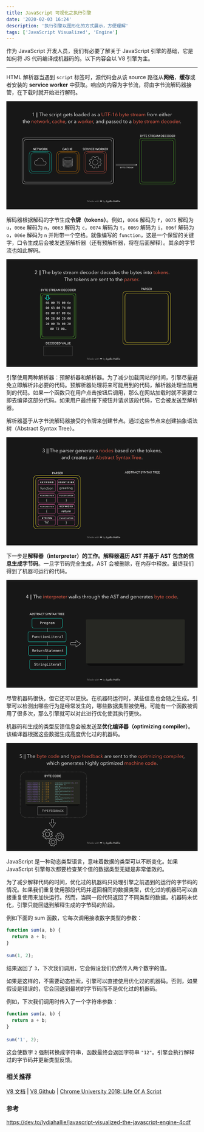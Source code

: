 ```yaml
---
title: JavaScript 可视化之执行引擎
date: '2020-02-03 16:24'
description: '执行引擎以图形化的方式展示，方便理解'
tags: ['JavaScript Visualized', 'Engine']
---
```


作为 JavaScript 开发人员，我们有必要了解关于 JavaScript 引擎的基础，它是如何将 JS 代码编译成机器码的。以下内容会以 V8 引擎为主。

---

HTML 解析器当遇到 `script` 标签时，源代码会从该 source 路径从**网络**，**缓存**或者安装的 **service worker** 中获取。响应的内容为字节流，将由字节流解码器接管，在下载时就开始进行解码。

![byte stream decoder](decoder.gif)

解码器根据解码的字节生成**令牌（tokens）**。例如，`0066` 解码为 `f`，`0075` 解码为 `u`，`006e` 解码为 `n`，`0063` 解码为 `c`，`0074` 解码为 `t`，`0069` 解码为 `i`，`006f` 解码为 `o`，`006e` 解码为 `n` 并附带一个空格。就像编写的 `function`，这是一个保留的关键字，口令生成后会被发送至解析器（还有预解析器，将在后面解释）。其余的字节流也如此解码。

![parser](parser.gif)

引擎使用两种解析器：预解析器和解析器。为了减少加载网站的时间，引擎尽量避免立即解析非必要的代码。预解析器处理将来可能用到的代码，解析器处理当前用到的代码。如果一个函数只在用户点击按钮后调用，那么在网站加载时就不需要立即去编译这部分代码。如果用户最终按下按钮并请求该段代码，它会被发送至解析器。

解析器基于从字节流解码器接受的令牌来创建节点。通过这些节点来创建抽象语法树（Abstract Syntax Tree）。

![ast](ast.gif)

下一步是**解释器（interpreter）**的工作。解释器遍历 AST 并基于 AST 包含的信息生成**字节码**。一旦字节码完全生成，AST 会被删除，在内存中释放。最终我们得到了机器可运行的代码。

![interpreter](interpreter.gif)

尽管机器码很快，但它还可以更快。在机器码运行时，某些信息也会随之生成。引擎可以检测出哪些行为是经常发生的，哪些数据类型被使用。可能有一个函数被调用了很多次，那么引擎就可以对此进行优化使其执行更快。

机器码和生成的类型反馈信息会被发送至**优化编译器（optimizing compiler）**。该编译器根据这些数据生成高度优化过的机器码。

![optimizing compiler](optimizing-compiler.gif)

JavaScript 是一种动态类型语言，意味着数据的类型可以不断变化。如果 JavaScript 引擎每次都要检查某个值的数据类型无疑是非常低效的。

为了减少解释代码的时间，优化过的机器码只处理引擎之前遇到的运行的字节码的情况。如果我们重复使用那段代码并返回相同的数据类型，优化过的机器码可以直接重复使用来加快运行。然而，当同一段代码返回了不同类型的数据，机器码未优化，引擎只能回退到解释生成的字节码的阶段。

例如下面的 sum 函数，它每次调用接收数字类型的参数：

```javascript
function sum(a, b) {
  return a + b;
}

sum(1, 2);
```

结果返回了 `3`，下次我们调用，它会假设我们仍然传入两个数字的值。

如果是这样的，不需要动态检索，引擎可以直接使用优化过的机器码。否则，如果假设是错误的，它会回退到最初的字节码而不是优化过的机器码。

例如，下次我们调用时传入了一个字符串参数：

```javascript
function sum(a, b) {
  return a + b;
}

sum('1', 2);
```

这会使数字 `2` 强制转换成字符串，函数最终会返回字符串 `"12"`。引擎会执行解释过的字节码并更新类型反馈。

### 相关推荐

[V8 文档](https://v8.dev/) | [V8 Github](https://github.com/v8/v8) | [Chrome University 2018: Life Of A Script](https://www.youtube.com/watch?v=voDhHPNMEzg&t=729s%3Cbr%3E%0A)

### 参考

<https://dev.to/lydiahallie/javascript-visualized-the-javascript-engine-4cdf>
